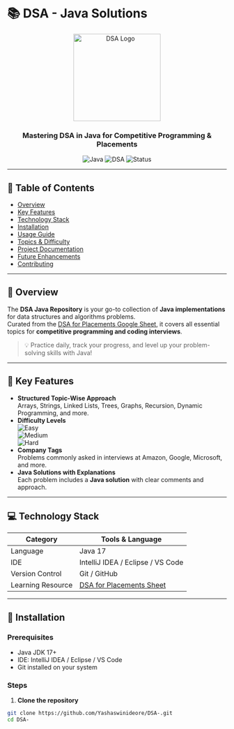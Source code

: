 # 📚 DSA - Java Solutions

<div align="center">
  <img src="static/images/logo.png" alt="DSA Logo" width="200">
  <br>
  <h3>Mastering DSA in Java for Competitive Programming & Placements</h3>
  
  ![Java](https://img.shields.io/badge/java-17-orange?style=for-the-badge)
  ![DSA](https://img.shields.io/badge/DSA-Algorithms-blue?style=for-the-badge)
  ![Status](https://img.shields.io/badge/status-active-success?style=for-the-badge)
</div>

---

## 📑 Table of Contents
- [Overview](#-overview)
- [Key Features](#-key-features)
- [Technology Stack](#-technology-stack)
- [Installation](#-installation)
- [Usage Guide](#-usage-guide)
- [Topics & Difficulty](#-topics--difficulty)
- [Project Documentation](#-project-documentation)
- [Future Enhancements](#-future-enhancements)
- [Contributing](#-contributing)

---

## 🌟 Overview

The **DSA Java Repository** is your go-to collection of **Java implementations** for data structures and algorithms problems.  
Curated from the [DSA for Placements Google Sheet](https://docs.google.com/spreadsheets/d/1mvlc8EYc3OVVU3X7NKoC0iZJr_45BL_pVxiJec0r94c/edit?gid=0), it covers all essential topics for **competitive programming and coding interviews**.

> 💡 Practice daily, track your progress, and level up your problem-solving skills with Java!

---

## 🔑 Key Features

- **Structured Topic-Wise Approach**  
  Arrays, Strings, Linked Lists, Trees, Graphs, Recursion, Dynamic Programming, and more.
- **Difficulty Levels**  
  ![Easy](https://img.shields.io/badge/Easy-green?style=for-the-badge)  
  ![Medium](https://img.shields.io/badge/Medium-yellow?style=for-the-badge)  
  ![Hard](https://img.shields.io/badge/Hard-red?style=for-the-badge)
- **Company Tags**  
  Problems commonly asked in interviews at Amazon, Google, Microsoft, and more.
- **Java Solutions with Explanations**  
  Each problem includes a **Java solution** with clear comments and approach.

---

## 💻 Technology Stack

| Category | Tools & Language |
|----------|-----------------|
| Language | Java 17 |
| IDE      | IntelliJ IDEA / Eclipse / VS Code |
| Version Control | Git / GitHub |
| Learning Resource | [DSA for Placements Sheet](https://docs.google.com/spreadsheets/d/1mvlc8EYc3OVVU3X7NKoC0iZJr_45BL_pVxiJec0r94c/edit?gid=0) |

---

## 🔧 Installation

### Prerequisites
- Java JDK 17+
- IDE: IntelliJ IDEA / Eclipse / VS Code
- Git installed on your system

### Steps

1. **Clone the repository**
```bash
git clone https://github.com/Yashaswinideore/DSA-.git
cd DSA-
